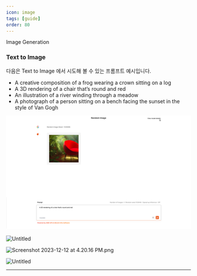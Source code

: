 ```yaml
---
icon: image
tags: [guide]
order: 80
---
```



Image Generation

### Text to Image

다음은 Text to Image 에서 시도해 볼 수 있는 프롬프트 예시입니다.

- A creative composition of a frog wearing a crown sitting on a log
- A 3D rendering of a chair that’s round and red
- An illustration of a river winding through a meadow
- A photograph of a person sitting on a bench facing the sunset in the style of Van Gogh

![Untitled](/img/mhub_t2i.png)

![Untitled](https://prod-files-secure.s3.us-west-2.amazonaws.com/59a50975-2c9c-4aae-9f9b-5eafac2881b4/60d7529f-98c0-4bc0-b4f6-a95e6feef9bf/Untitled.png)

![Screenshot 2023-12-12 at 4.20.16 PM.png](https://prod-files-secure.s3.us-west-2.amazonaws.com/59a50975-2c9c-4aae-9f9b-5eafac2881b4/7afdedf6-6620-4a40-9370-87bb714f1ae0/Screenshot_2023-12-12_at_4.20.16_PM.png)

![Untitled](https://prod-files-secure.s3.us-west-2.amazonaws.com/59a50975-2c9c-4aae-9f9b-5eafac2881b4/92971576-dbae-423e-9c83-e5db7401d0ce/Untitled.png)

---
